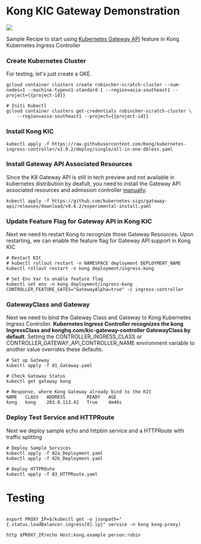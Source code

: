 # Kong KIC Gateway Demonstration

[![][kong-logo]][kong-url]


Sample Recipe to start using [Kubernetes Gateway API](https://gateway-api.sigs.k8s.io/) feature in Kong Kubernetes Ingress Controller


### Create Kubernetes Cluster

For testing, let's just create a GKE.

```
gcloud container clusters create robincher-scratch-cluster --num-nodes=1 --machine-type=n1-standard-1 --region=asia-southeast1 --project={{project-id}}

# Initi Kubectl
gcloud container clusters get-credentials robincher-scratch-cluster \
    --region=asia-southeast1 --project={{project-id}}
```
 
### Install Kong KIC

```
kubectl apply -f https://raw.githubusercontent.com/Kong/kubernetes-ingress-controller/v2.9.2/deploy/single/all-in-one-dbless.yaml

```

### Install Gateway API Associated Resources

Since the K8 Gateway API is still in tech preview and not available in kubernetes distribution by deafult, you need to install the Gateway API associated resources and admission controller [manually](https://gateway-api.sigs.k8s.io/guides/#installing-gateway-api).

```
kubectl apply -f https://github.com/kubernetes-sigs/gateway-api/releases/download/v0.6.2/experimental-install.yaml
```

### Update Feature Flag for Gateway API in Kong KIC

Next we need to restart Kong to recognize those Gateway Resources. Upon restarting, we can enable the feature flag for Gateway API support in Kong KIC

```
# Restart KIC
# kubectl rollout restart -n NAMESPACE deployment DEPLOYMENT_NAME
kubectl rollout restart -n kong deployment/ingress-kong

# Set Env Var to enable feature flag
kubectl set env -n kong deployment/ingress-kong CONTROLLER_FEATURE_GATES="GatewayAlpha=true" -c ingress-controller
```

### GatewayClass and Gateway

Next we need to bind the Gateway Class and Gateway to Kong Kubernetes Ingress Controller. **Kubernetes Ingress Controller recognizes the kong IngressClass and konghq.com/kic-gateway-controller GatewayClass by default**. Setting the CONTROLLER_INGRESS_CLASS or CONTROLLER_GATEWAY_API_CONTROLLER_NAME environment variable to another value overrides these defaults.

```
# Set up Gateway
kubectl apply -f 01_Gateway.yaml

# Check Gateway Status
kubectl get gateway kong

# Response, where Kong Gateway already bind to the KIC
NAME   CLASS   ADDRESS        READY   AGE
kong   kong    203.0.113.42   True    4m46s

```

### Deploy Test Service and HTTPRoute

Next we deploy sample echo and httpbin service and a HTTPRoute with traffic splitting

```
# Deploy Sample Services
kubectl apply -f 02a_Deployment.yaml
kubectl apply -f 02b_Deployment.yaml

# Deploy HTTPROute
kubectl apply -f 03_HTTPRoute.yaml
```

# Testing

```

export PROXY_IP=$(kubectl get -o jsonpath="{.status.loadBalancer.ingress[0].ip}" service -n kong kong-proxy)

http $PROXY_IP/echo Host:kong.example person:robin
```

[kong-url]: https://konghq.com/
[kong-logo]: https://konghq.com/wp-content/uploads/2018/05/kong-logo-github-readme.png